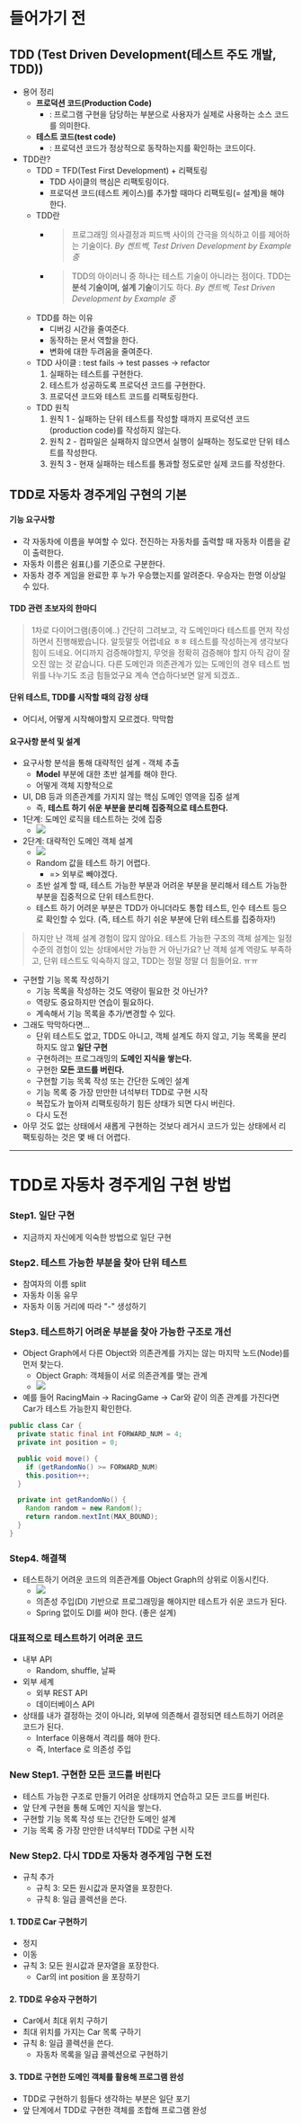 # 들어가기 전
## TDD (Test Driven Development(테스트 주도 개발, TDD))
- 용어 정리
  - **프로덕션 코드(Production Code)**
    - : 프로그램 구현을 담당하는 부분으로 사용자가 실제로 사용하는 소스 코드를 의미한다.
  - **테스트 코드(test code)**
    - : 프로덕션 코드가 정상적으로 동작하는지를 확인하는 코드이다.
- TDD란?
  - TDD = TFD(Test First Development) + 리팩토링
    - TDD 사이클의 핵심은 리팩토링이다.
    - 프로덕션 코드(테스트 케이스)를 추가할 때마다 리팩토링(= 설계)을 해야 한다.
  - TDD란 
    - > 프로그래밍 의사결정과 피드백 사이의 간극을 의식하고 이를 제어하는 기술이다. *By 켄트벡, Test Driven Development by Example 중*
    - > TDD의 아이러니 중 하나는 테스트 기술이 아니라는 점이다. TDD는 **분석 기술이며, 설계 기술**이기도 하다. *By 켄트벡, Test Driven Development by Example 중*
  - TDD를 하는 이유
    - 디버깅 시간을 줄여준다.
    - 동작하는 문서 역할을 한다.
    - 변화에 대한 두려움을 줄여준다.
  - TDD 사이클 : test fails -> test passes -> refactor 
    1. 실패하는 테스트를 구현한다.
    2. 테스트가 성공하도록 프로덕션 코드를 구현한다.
    3. 프로덕션 코드와 테스트 코드를 리팩토링한다.
  - TDD 원칙
    1. 원칙 1 - 실패하는 단위 테스트를 작성할 때까지 프로덕션 코드(production code)를 작성하지 않는다.
    2. 원칙 2 - 컴파일은 실패하지 않으면서 실행이 실패하는 정도로만 단위 테스트를 작성한다.
    3. 원칙 3 - 현재 실패하는 테스트를 통과할 정도로만 실제 코드를 작성한다.

## TDD로 자동차 경주게임 구현의 기본 
#### 기능 요구사항
- 각 자동차에 이름을 부여할 수 있다. 전진하는 자동차를 출력할 때 자동차 이름을 같이 출력한다.
- 자동차 이름은 쉼표(,)를 기준으로 구분한다.
- 자동차 경주 게임을 완료한 후 누가 우승했는지를 알려준다. 우승자는 한명 이상일 수 있다.

#### TDD 관련 초보자의 한마디
> 1차로 다이어그램(종이에..) 간단히 그려보고, 각 도메인마다 테스트를 먼저 작성하면서 진행해봤습니다. 알듯말듯 어렵네요 ㅎㅎ 테스트를 작성하는게 생각보다 힘이 드네요. 어디까지 검증해야할지, 무엇을 정확히 검증해야 할지 아직 감이 잘 오진 않는 것 같습니다. 다른 도메인과 의존관계가 있는 도메인의 경우 테스트 범위를 나누기도 조금 힘들었구요 계속 연습하다보면 알게 되겠죠..

#### 단위 테스트, TDD를 시작할 때의 감정 상태
- 어디서, 어떻게 시작해야할지 모르겠다. 막막함

#### 요구사항 분석 및 설계
- 요구사항 분석을 통해 대략적인 설계 - 객체 추출
  - **Model** 부분에 대한 초반 설계를 해야 한다. 
  - 어떻게 객체 지향적으로 
- UI, DB 등과 의존관계를 가지지 않는 핵심 도메인 영역을 집중 설계
  - 즉, **테스트 하기 쉬운 부분을 분리해 집중적으로 테스트한다.**
- 1단계: 도메인 로직을 테스트하는 것에 집중
  - ![](./images/domain-logic-test.png)
- 2단계: 대략적인 도메인 객체 설계
  - ![](./images/domain-object-design.png)
  - Random 값을 테스트 하기 어렵다.
    - => 외부로 빼야겠다.
  - 초반 설계 할 때, 테스트 가능한 부분과 어려운 부분을 분리해서 테스트 가능한 부분을 집중적으로 단위 테스트한다.
  - 테스트 하기 어려운 부분은 TDD가 아니더라도 통합 테스트, 인수 테스트 등으로 확인할 수 있다. (즉, 테스트 하기 쉬운 부분에 단위 테스트를 집중하자!)

> 하지만 난 객체 설계 경험이 많지 않아요. 테스트 가능한 구조의 객체 설계는 일정 수준의 경험이 있는 상태에서만 가능한 거 아닌가요? 난 객체 설계 역량도 부족하고, 단위 테스트도 익숙하지 않고, TDD는 정말 정말 더 힘들어요. ㅠㅠ

- 구현할 기능 목록 작성하기
  - 기능 목록을 작성하는 것도 역량이 필요한 것 아닌가?
  - 역량도 중요하지만 연습이 필요하다.
  - 계속해서 기능 목록을 추가/변경할 수 있다.
- 그래도 막막하다면...
  - 단위 테스트도 없고, TDD도 아니고, 객체 설계도 하지 않고, 기능 목록을 분리하지도 않고 **일단 구현**
  - 구현하려는 프로그래밍의 **도메인 지식을 쌓는다.**
  - 구현한 **모든 코드를 버린다.**
  - 구현할 기능 목록 작성 또는 간단한 도메인 설계
  - 기능 목록 중 가장 만만한 녀석부터 TDD로 구현 시작
  - 복잡도가 높아져 리팩토링하기 힘든 상태가 되면 다시 버린다.
  - 다시 도전
- 아무 것도 없는 상태에서 새롭게 구현하는 것보다 레거시 코드가 있는 상태에서 리팩토링하는 것은 몇 배 더 어렵다.

---
# TDD로 자동차 경주게임 구현 방법
### Step1. 일단 구현
- 지금까지 자신에게 익숙한 방법으로 일단 구현

### Step2. 테스트 가능한 부분을 찾아 단위 테스트
- 참여자의 이름 split
- 자동차 이동 유무
- 자동차 이동 거리에 따라 "-" 생성하기

### Step3. 테스트하기 어려운 부분을 찾아 가능한 구조로 개선
- Object Graph에서 다른 Object와 의존관계를 가지는 않는 마지막 노드(Node)를 먼저 찾는다.
  - Object Graph: 객체들이 서로 의존관계를 맺는 관계
  - ![](./images/object-find-last-node.png)
- 예를 들어 RacingMain -> RacingGame -> Car와 같이 의존 관계를 가진다면 Car가 테스트
가능한지 확인한다.

```java
public class Car {
  private static final int FORWARD_NUM = 4;
  private int position = 0;

  public void move() {
    if (getRandomNo() >= FORWARD_NUM)
    this.position++;
  }

  private int getRandomNo() {
    Random random = new Random();
    return random.nextInt(MAX_BOUND);
  }
}
```

### Step4. 해결책
- 테스트하기 어려운 코드의 의존관계를 Object Graph의 상위로 이동시킨다.
  - ![](./images/object-graph-solution.png)
  - 의존성 주입(DI) 기반으로 프로그래밍을 해야지만 테스트가 쉬운 코드가 된다.
  - Spring 없이도 DI를 써야 한다. (좋은 설계)

### 대표적으로 테스트하기 어려운 코드
- 내부 API
  - Random, shuffle, 날짜
- 외부 세계
  - 외부 REST API
  - 데이터베이스 API
- 상태를 내가 결정하는 것이 아니라, 외부에 의존해서 결정되면 테스트하기 어려운 코드가 된다.
  - Interface 이용해서 격리를 해야 한다.
  - 즉, Interface 로 의존성 주입

### New Step1. 구현한 모든 코드를 버린다
- 테스트 가능한 구조로 만들기 어려운 상태까지 연습하고 모든 코드를 버린다.
- 앞 단계 구현을 통해 도메인 지식을 쌓는다.
- 구현할 기능 목록 작성 또는 간단한 도메인 설계
- 기능 목록 중 가장 만만한 녀석부터 TDD로 구현 시작

### New Step2. 다시 TDD로 자동차 경주게임 구현 도전
- 규칙 추가
  - 규칙 3: 모든 원시값과 문자열을 포장한다.
  - 규칙 8: 일급 콜렉션을 쓴다.

#### 1. TDD로 Car 구현하기
- 정지
- 이동
- 규칙 3: 모든 원시값과 문자열을 포장한다.
  - Car의 int position 을 포장하기

#### 2. TDD로 우승자 구현하기
- Car에서 최대 위치 구하기
- 최대 위치를 가지는 Car 목록 구하기
- 규칙 8: 일급 콜렉션을 쓴다.
  - 자동차 목록을 일급 콜렉션으로 구현하기

#### 3. TDD로 구현한 도메인 객체를 활용해 프로그램 완성
- TDD로 구현하기 힘들다 생각하는 부분은 일단 포기
- 앞 단계에서 TDD로 구현한 객체를 조합해 프로그램 완성
